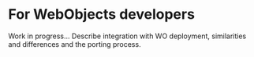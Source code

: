 # For WebObjects developers

Work in progress... Describe integration with WO deployment, similarities and differences and the porting process.